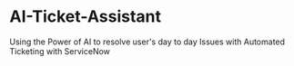 # AI-Ticket-Assistant
Using the Power of AI to resolve user's day to day Issues with Automated Ticketing with ServiceNow

